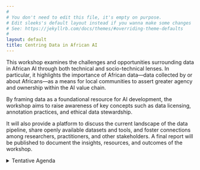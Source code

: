 ```yaml
---
#
# You don't need to edit this file, it's empty on purpose.
# Edit sleeks's default layout instead if you wanna make some changes
# See: https://jekyllrb.com/docs/themes/#overriding-theme-defaults
#
layout: default
title: Centring Data in African AI
---
```


This workshop examines the challenges and opportunities surrounding data in African AI through both technical and socio-technical lenses. In particular, it highlights the importance of African data—data collected by or about Africans—as a means for local communities to assert greater agency and ownership within the AI value chain. 

By framing data as a foundational resource for AI development, the workshop aims to raise awareness of key concepts such as data licensing, annotation practices, and ethical data stewardship. 

It will also provide a platform to discuss the current landscape of the data pipeline, share openly available datasets and tools, and foster connections among researchers, practitioners, and other stakeholders. A final report will be published to document the insights, resources, and outcomes of the workshop.

<details>
  <summary>Tentative Agenda</summary>

<h1 style="color: #1e6c93; text-align: center;">Tentative Agenda</h1>


| Workshop Agenda                             | Duration              |
|---------------------------------------------------------|--------------------------------|
| Welcome and opening remarks                             | 10 minutes                     |
| Part 1: Socio-technical Data Opportunities & Challenges |                                |
| First keynote: Joan Kinyua                              | 30 minutes (including Q&A)     |
| Lightning Talks 1                                       | 5 x 10 minute talks 50 minutes |
| Breakout Session 1                                      | 40 minutes                     |
| Feedback and Wrap-up of Socio-technical Track           | 20 minutes                     |
| Break for lunch                                         | 60 minutes                     |
| Part 2: Technical Data Opportunities & Challenges       |                                |
| Second Keynote: Girmaw Abebe Tadesse                    | 30 minutes (including Q&A)     |
| Lightning Talks 2                                       | 5 x 10 minute talks 50 minutes |
| Breakout Session 2                                      | 40 minutes                     |
| Panel Discussion (speakers TBC)                         | 50 minutes                     |
| Workshop Wrap-up                                        | 10 minutes                     |


</details>
